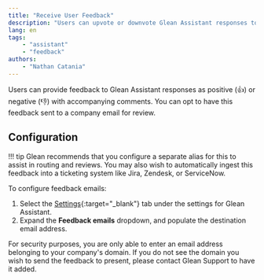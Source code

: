 ```yaml
---
title: "Receive User Feedback"
description: "Users can upvote or downvote Glean Assistant responses to provide feedback, and you can opt to have this feedback sent to a company email for review."
lang: en
tags:
    - "assistant"
    - "feedback"
authors:
    - "Nathan Catania"
---
```


Users can provide feedback to Glean Assistant responses as positive (👍) or negative (👎) with accompanying comments. You can opt to have this feedback sent to a company email for review.

## Configuration

!!! tip
    Glean recommends that you configure a separate alias for this to assist in routing and reviews. You may also wish to automatically ingest this feedback into a ticketing system like Jira, Zendesk, or ServiceNow.

To configure feedback emails:

1. Select the [Settings](https://app.glean.com/admin/setup/gleanassistant?tab=settings){:target="_blank"} tab under the settings for Glean Assistant.
2. Expand the **Feedback emails** dropdown, and populate the destination email address.

For security purposes, you are only able to enter an email address belonging to your company's domain. If you do not see the domain you wish to send the feedback to present, please contact Glean Support to have it added.